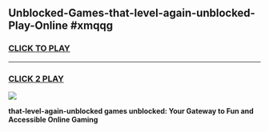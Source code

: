 
## Unblocked-Games-that-level-again-unblocked-Play-Online #xmqqg
<h3>
<a href="https://news.freeplayer.one?title=that-level-again-unblocked&ref=3">CLICK TO PLAY</a></h3>
<hr>

<h3>
<a href="https://news.freeplayer.one?title=that-level-again-unblocked&ref=3">CLICK 2 PLAY</a>
  
</h3>

<a href="https://news.freeplayer.one?title=that-level-again-unblocked&ref=3"><img src="https://clearcache.store/games.png"></a>


**that-level-again-unblocked games unblocked: Your Gateway to Fun and Accessible Online Gaming**
